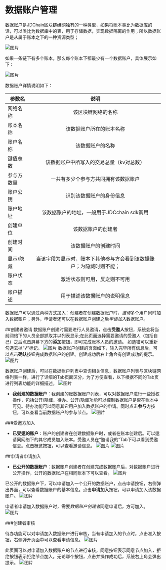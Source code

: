 # 数据账户管理
数据账户是JDChain区块链组网独有的一种类型，如果将账本类比为数据库的话，可以类比为数据库中的表，用于存储数据，实现数据隔离的作用；所以数据账户是从属于账本之下的一种资源类型；

![图片](../../../../../image/JD-Blockchain-Open-Platform/Getting-Started/Pic/netstatus_dataaccount.jpg)

如果一条链下有多个账本，那么每个账本下都最少有一个数据账户，具体展示如下：

![图片](../../../../../image/JD-Blockchain-Open-Platform/Getting-Started/Pic/account_detail.png)

数据账户详情说明如下：

|参数名|	说明|
|----------|:----------:|
|网络名称|该区块链网络的名称|
|账本名称|该数据账户所在的账本名称|
|账户名称|该数据账户的名称|
|键值总数|该数据账户中所写入的交易总量（kv对总数）|
|参与方数量|一共有多少个参与方共同拥有该数据账户|
|账户公钥|识别该数据账户的身份信息|
|账户地址|该数据账户的地址，一般用于JDCchain sdk调用|
|创建单位|该数据账户的创建者|
|创建时间|该数据账户的创建时间|
|显示/隐藏|当该字段为显示时，账本下其他参与方会看到该数据账户；为隐藏时则不能；|
|账户状态|激活状态则可用，反之则不可用|
|账户描述|用于描述该数据账户的说明信息|


数据账户可以通过两种方式加入：创建者在创建数据账户时，*邀请*多个用户同时加入数据账户；另外，申请者还可以在数据账户创建之后*申请加入*数据账户。

##创建者邀请
数据账户创建时需要进行人员邀请，点击**受邀人**按钮，系统会将当前网络下的人员全部抓取并以列表显示;在此页面选择需要邀请的受邀人（包括自己）之后点击屏幕下方的**添加**按钮，即可完成账本人员的邀请。 如选错可以重新勾选去掉“√”标记。
![图片](../../../../../image/JD-Blockchain-Open-Platform/Getting-Started/Pic/account_invite.jpg)
数据账户创建的页面如下，输入完毕所有信息后，可以点击**确认**按钮完成数据账户的创建。创建成功后右上角会有创建成功的提示。
![图片](../../../../../image/JD-Blockchain-Open-Platform/Getting-Started/Pic/account_invite_create.jpg)

数据账户创建后，可以在数据账户列表中查询相关信息，数据账户列表与区块链网络列表一样，进行了详细的Tab页面区分，为了方便查看，以下根据不同的Tab页进行列表功能的详细描述。
![图片](../../../../../image/JD-Blockchain-Open-Platform/Getting-Started/Pic/netstatus_dataaccount.jpg)

* **我创建的数据账户**：我创建的账数据账户列表，可以对数据账户进行一些授权操作，包括公开/隐藏、待办。公开/隐藏功能可以控制数据账户是否在账本中可见。待办功能可以同意其它用户加入数据账户的申请。同时点击**参与方**按钮，可以查看当前数据账户的参与节点。
![图片](../../../../../image/JD-Blockchain-Open-Platform/Getting-Started/Pic/account_open.jpg)

###受邀方加入
* **已受邀的账户**：账户的创建者在创建数据账户时，或者在账本创建后。可以邀请同网络下的其它成员加入账本。受邀人员在“邀请我的”Tab下可以看到受邀信息。点击概览按钮，可以查看邀请信息。
![图片](../../../../../image/JD-Blockchain-Open-Platform/Getting-Started/Pic/account_ask_in.jpg)
![图片](../../../../../image/JD-Blockchain-Open-Platform/Getting-Started/Pic/account_agree.jpg)



##申请者申请加入
* **已公开的数据账户**：数据账户创建者在创建完成数据账户后，对数据账户进行公开操作，公开的数据账户在相同账本下可以查看。
![图片](../../../../../image/JD-Blockchain-Open-Platform/Getting-Started/Pic/account_open.jpg)

已公开的数据账户下，可以申请加入一个公开的数据账户，点击申请按钮，右侧弹出界面，可以查看数据账户的基本信息。点击**申请加入**按钮，可以申请加入该数据账户。
![图片](../../../../../image/JD-Blockchain-Open-Platform/Getting-Started/Pic/account_ask.jpg)


申请者申请加入数据账户时，需要*数据账户创建者*同意申请后，方可加入。
![图片](../../../../../image/JD-Blockchain-Open-Platform/Getting-Started/Pic/account_agree_join.jpg)

###创建者审核

待办功能可以对申请加入数据账户进行审核，当有申请加入的节点时，点击准入按钮，右侧弹开页面中可以查看申请信息。
![图片](../../../../../image/JD-Blockchain-Open-Platform/Getting-Started/Pic/account_tobedone.png)


此页面可以对申请加入数据账户的节点进行审核，同意按钮表示同意节点加入，拒绝按钮表示拒绝节点加入。无论哪个按钮，点击并操作成功后，系统右上角会弹出提示。
![图片](../../../../../image/JD-Blockchain-Open-Platform/Getting-Started/Pic/account_agree_join.jpg)


